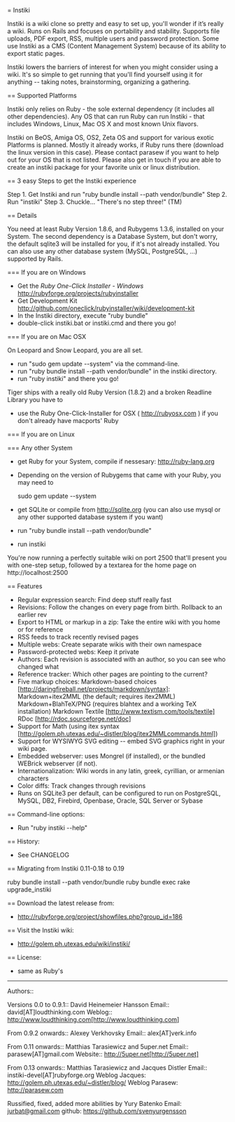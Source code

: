 
= Instiki

Instiki is a wiki clone so pretty and easy to set up, you'll wonder if it’s really a wiki. Runs on Rails and focuses on portability and stability. Supports file uploads, PDF export, RSS, multiple users and password protection. Some use Instiki as a CMS (Content Management System) because of its ability to export static pages.

Instiki lowers the barriers of interest for when you might consider using a wiki. It's so simple to get running that you'll find yourself using it for anything -- taking notes, brainstorming, organizing a gathering.


== Supported Platforms

Instiki only relies on Ruby - the sole external dependency (it includes all other dependencies). Any OS that can run Ruby can run Instiki - that includes Windows, Linux, Mac OS X and most known Unix flavors.

Instiki on BeOS, Amiga OS, OS2, Zeta OS and support for various exotic Platforms is planned. Mostly it already works, if Ruby runs there (download the linux version in this case). Please contact parasew if you want to help out for your OS that is not listed. Please also get in touch if you are able to create an instiki package for your favorite unix or linux distribution.


== 3 easy Steps to get the Instiki experience

  Step 1. Get Instiki and run "ruby bundle install --path vendor/bundle"
  Step 2. Run "instiki"
  Step 3. Chuckle... "There's no step three!" (TM)


== Details

You need at least Ruby Version 1.8.6, and Rubygems 1.3.6, installed on your System. The second dependency is a Database System, but don't worry, the default sqlite3 will be installed for you, if it's not already installed. You can also use any other database system (MySQL, PostgreSQL, ...) supported by Rails.


=== If you are on Windows

- Get the *Ruby One-Click Installer - Windows* http://rubyforge.org/projects/rubyinstaller
- Get Development Kit http://github.com/oneclick/rubyinstaller/wiki/development-kit
- In the Instiki directory, execute "ruby bundle"
- double-click instiki.bat or instiki.cmd and there you go!

=== If you are on Mac OSX

On Leopard and Snow Leopard, you are all set.
- run "sudo gem update --system" via the command-line.
- run "ruby bundle install --path vendor/bundle" in the instiki directory.
- run "ruby instiki" and there you go!

Tiger ships with a really old Ruby Version (1.8.2) and a broken Readline Library you have to
- use the Ruby One-Click-Installer for OSX ( http://rubyosx.com ) if you don't already have macports' Ruby

=== If you are on Linux


=== Any other System

- get Ruby for your System, compile if nessesary: http://ruby-lang.org
- Depending on the version of Rubygems that came with your Ruby, you may need to

    sudo gem update --system

- get SQLite or compile from http://sqlite.org (you can also use mysql or any other supported database system if you want)
- run "ruby bundle install --path vendor/bundle"
- run instiki

You're now running a perfectly suitable wiki on port 2500 that'll present you with one-step setup, followed by a textarea for the home page on http://localhost:2500


== Features

* Regular expression search: Find deep stuff really fast
* Revisions: Follow the changes on every page from birth. Rollback to an earlier rev
* Export to HTML or markup in a zip: Take the entire wiki with you home or for reference
* RSS feeds to track recently revised pages
* Multiple webs: Create separate wikis with their own namespace
* Password-protected webs: Keep it private
* Authors: Each revision is associated with an author, so you can see who changed what
* Reference tracker: Which other pages are pointing to the current?
* Five markup choices:
   Markdown-based choices [http://daringfireball.net/projects/markdown/syntax]:
     Markdown+itex2MML (the default; requires itex2MML)
     Markdown+BlahTeX/PNG (requires blahtex and a working TeX installation)
     Markdown
   Textile [http://www.textism.com/tools/textile]
   RDoc [http://rdoc.sourceforge.net/doc]
* Support for Math (using itex syntax [http://golem.ph.utexas.edu/~distler/blog/itex2MMLcommands.html])
* Support for WYSIWYG SVG editing -- embed SVG graphics right in your wiki page.
* Embedded webserver: uses Mongrel (if installed), or the bundled WEBrick webserver (if not).
* Internationalization: Wiki words in any latin, greek, cyrillian, or armenian characters
* Color diffs: Track changes through revisions
* Runs on SQLite3 per default, can be configured to run on PostgreSQL, MySQL, DB2, Firebird, Openbase, Oracle, SQL Server or Sybase


== Command-line options:

* Run "ruby instiki --help"


== History:

 * See CHANGELOG

== Migrating from Instiki 0.11-0.18 to 0.19

   ruby bundle install --path vendor/bundle
   ruby bundle exec rake upgrade_instiki

== Download the latest release from:

* http://rubyforge.org/project/showfiles.php?group_id=186


== Visit the Instiki wiki:

* http://golem.ph.utexas.edu/wiki/instiki/


== License:

* same as Ruby's


---

Authors::

Versions 0.0 to 0.9.1:: David Heinemeier Hansson
Email::  david[AT]loudthinking.com
Weblog:: http://www.loudthinking.com[http://www.loudthinking.com]

From 0.9.2 onwards:: Alexey Verkhovsky
Email:: alex[AT]verk.info

From 0.11 onwards:: Matthias Tarasiewicz and 5uper.net
Email:: parasew[AT]gmail.com
Website:: http://5uper.net[http://5uper.net]

From 0.13 onwards:: Matthias Tarasiewicz and Jacques Distler
Email:: instiki-devel[AT]rubyforge.org
Weblog Jacques: http://golem.ph.utexas.edu/~distler/blog/
Weblog Parasew: http://parasew.com


Russified, fixed, added more abilities by Yury Batenko
Email: jurbat@gmail.com
github: https://github.com/svenyurgensson

